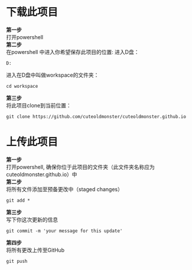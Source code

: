 # 下载此项目
__第一步__  
打开powershell  
__第二步__  
在powershell 中进入你希望保存此项目的位置:
进入D盘：
```
D:
```
进入在D盘中叫做workspace的文件夹：
```
cd workspace
```
__第三步__  
将此项目clone到当前位置：
```
git clone https://github.com/cuteoldmonster/cuteoldmonster.github.io
```
# 上传此项目
__第一步__  
打开powershell, 确保你位于此项目的文件夹（此文件夹名称应为 cuteoldmonster.github.io）中  
__第二步__  
将所有文件添加至预备更改中（staged changes）
```
git add *
```
__第三步__  
写下你这次更新的信息
```
git commit -m 'your message for this update'
```
__第四步__  
将所有更改上传至GitHub
```
git push
```



